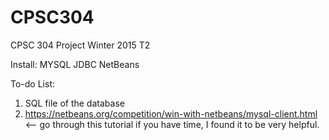 # CPSC304
CPSC 304 Project Winter 2015 T2



Install: MYSQL JDBC NetBeans

To-do List:

1. SQL file of the database
2. https://netbeans.org/competition/win-with-netbeans/mysql-client.html <--  go through this tutorial if you have time, I found it to be very helpful.
